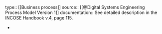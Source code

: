 type:: [[Business process]]
source:: [[@Digital Systems Engineering Process Model Version 1]]
documentation:: See detailed description in the INCOSE Handbook v.4, page 115.

-